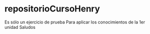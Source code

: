 # repositorioCursoHenry
Es sólo un ejercicio de prueba
Para aplicar los conocimientos de la 1er unidad
Saludos
